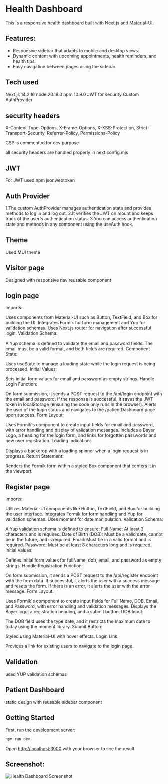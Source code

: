 # Health Dashboard

This is a responsive health dashboard built with Next.js and Material-UI.

## Features:
- Responsive sidebar that adapts to mobile and desktop views.
- Dynamic content with upcoming appointments, health reminders, and health tips.
- Easy navigation between pages using the sidebar.

## Tech used
Next.js 14.2.16 
node 20.18.0
npm 10.9.0
JWT for security
Custom AuthProvider

## security headers

X-Content-Type-Options, X-Frame-Options, X-XSS-Protection, Strict-Transport-Security, Referrer-Policy, Permissions-Policy

CSP is commented for dev purpose

all security headers are handled properly in next.config.mjs

## JWT

For JWT used npm jsonwebtoken

## Auth Provider

1.The custom AuthProvider manages authentication state and provides methods to log in and log out.
2.It verifies the JWT on mount and keeps track of the user's authentication status.
3.You can access authentication state and methods in any component using the useAuth hook.

## Theme

Used MUI theme

## Visitor page

Designed with responsive nav reusable component

## login page

Imports:

Uses components from Material-UI such as Button, TextField, and Box for building the UI.
Integrates Formik for form management and Yup for validation schemas.
Uses Next.js router for navigation after successful login.
Validation Schema:

A Yup schema is defined to validate the email and password fields. The email must be a valid format, and both fields are required.
Component State:

Uses useState to manage a loading state while the login request is being processed.
Initial Values:

Sets initial form values for email and password as empty strings.
Handle Login Function:

On form submission, it sends a POST request to the /api/login endpoint with the email and password.
If the response is successful, it saves the JWT token in localStorage (ensuring the code only runs in the browser).
Alerts the user of the login status and navigates to the /patientDashboard page upon success.
Form Layout:

Uses Formik's <Field> component to create input fields for email and password, with error handling and display of validation messages.
Includes a Bayer Logo, a heading for the login form, and links for forgotten passwords and new user registration.
Loading Indication:

Displays a backdrop with a loading spinner when a login request is in progress.
Return Statement:

Renders the Formik form within a styled Box component that centers it in the viewport.

## Register page

Imports:

Utilizes Material-UI components like Button, TextField, and Box for building the user interface.
Integrates Formik for form handling and Yup for validation schemas.
Uses moment for date manipulation.
Validation Schema:

A Yup validation schema is defined to ensure:
Full Name: At least 3 characters and is required.
Date of Birth (DOB): Must be a valid date, cannot be in the future, and is required.
Email: Must be in a valid format and is required.
Password: Must be at least 8 characters long and is required.
Initial Values:

Defines initial form values for fullName, dob, email, and password as empty strings.
Handle Registration Function:

On form submission, it sends a POST request to the /api/register endpoint with the form data.
If successful, it alerts the user with a success message and resets the form.
If there is an error, it alerts the user with the error message.
Form Layout:

Uses Formik's <Field> component to create input fields for Full Name, DOB, Email, and Password, with error handling and validation messages.
Displays the Bayer logo, a registration heading, and a submit button.
DOB Input:

The DOB field uses the type date, and it restricts the maximum date to today using the moment library.
Submit Button:

Styled using Material-UI with hover effects.
Login Link:

Provides a link for existing users to navigate to the login page.

## Validation

used YUP validation schemas

## Patient Dashboard

static design with reusable sidebar component

## Getting Started

First, run the development server:

```bash
npm run dev

```

Open [http://localhost:3000](http://localhost:3000) with your browser to see the result.


## Screenshot:

![Health Dashboard Screenshot](public/images/screenshot.png)
